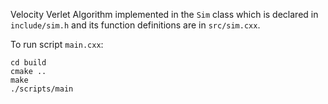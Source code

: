 Velocity Verlet Algorithm implemented in the `Sim` class which is declared in `include/sim.h` and its function definitions are in `src/sim.cxx`.

To run script `main.cxx`:

```{bash}
cd build
cmake ..
make
./scripts/main
```
